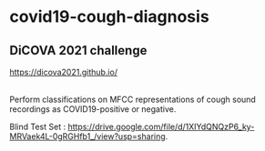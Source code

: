 # covid19-cough-diagnosis

## DiCOVA 2021 challenge
https://dicova2021.github.io/

<br>
Perform classifications on MFCC representations of cough sound recordings as COVID19-positive or negative.

Blind Test Set : https://drive.google.com/file/d/1XIYdQNQzP6_ky-MRVaek4L-0gRGHfb1_/view?usp=sharing.
